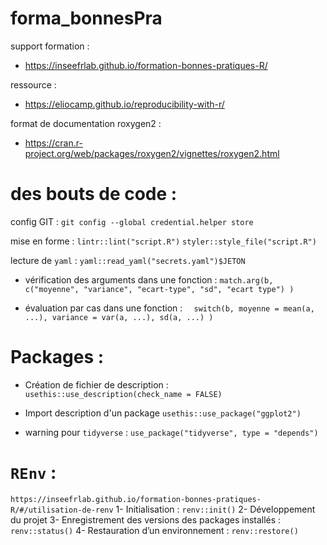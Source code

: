 # forma_bonnesPra


support formation : 
- https://inseefrlab.github.io/formation-bonnes-pratiques-R/

ressource : 
- https://eliocamp.github.io/reproducibility-with-r/

format de documentation roxygen2 : 
- https://cran.r-project.org/web/packages/roxygen2/vignettes/roxygen2.html 

# des bouts de code :
config GIT : 
`git config --global credential.helper store`

mise en forme : 
`lintr::lint("script.R")`
`styler::style_file("script.R")`

lecture de ``yaml`` :
`yaml::read_yaml("secrets.yaml")$JETON`

- vérification des arguments dans une fonction : 
``match.arg(b,
            c("moyenne",
              "variance",
              "ecart-type",
              "sd",
              "ecart type")
  )``

- évaluation par cas dans une fonction : 
``  switch(b,
         moyenne = mean(a, ...),
         variance = var(a, ...),
         sd(a, ...)
  )``

# Packages : 
- Création de fichier de description : 
``usethis::use_description(check_name = FALSE)`` 
- Import description d'un package
``usethis::use_package("ggplot2")``

- warning pour `tidyverse` : 
`use_package("tidyverse", type = "depends")`

# `REnv` : 
`https://inseefrlab.github.io/formation-bonnes-pratiques-R/#/utilisation-de-renv`
1- Initialisation : `renv::init()`
2- Développement du projet
3- Enregistrement des versions des packages installés : `renv::status()`
4- Restauration d’un environnement : `renv::restore()`

